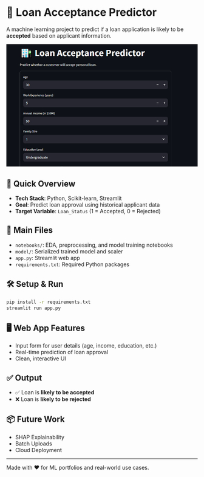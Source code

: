 
# 🏦 Loan Acceptance Predictor

A machine learning project to predict if a loan application is likely to be **accepted** based on applicant information.

![](image/12.png)


## 🚀 Quick Overview

- **Tech Stack**: Python, Scikit-learn, Streamlit
- **Goal**: Predict loan approval using historical applicant data
- **Target Variable**: `Loan_Status` (1 = Accepted, 0 = Rejected)

## 📁 Main Files

- `notebooks/`: EDA, preprocessing, and model training notebooks
- `model/`: Serialized trained model and scaler
- `app.py`: Streamlit web app
- `requirements.txt`: Required Python packages

## 🛠️ Setup & Run

```bash
pip install -r requirements.txt
streamlit run app.py
```

## 🖥️ Web App Features

- Input form for user details (age, income, education, etc.)
- Real-time prediction of loan approval
- Clean, interactive UI

## ✅ Output

- ✅ Loan is **likely to be accepted**
- ❌ Loan is **likely to be rejected**

## 📦 Future Work

- SHAP Explainability
- Batch Uploads
- Cloud Deployment

---

Made with ❤️ for ML portfolios and real-world use cases.
